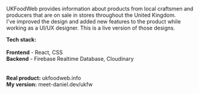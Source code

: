 UKFoodWeb provides information about products from local craftsmen and producers that are on sale in stores throughout the United Kingdom.
<br />
I've improved the design and added new features to the product while working as a UI/UX designer. This is a live version of those designs.

<b>Tech stack:</b> <br /> <br />
<b>Frontend</b> - React, CSS <br />
<b>Backend</b> - Firebase Realtime Database, Cloudinary
<br /> <br/> <br />
<b>Real product:</b> ukfoodweb.info <br />
<b>My version:</b> meet-daniel.dev/ukfw

